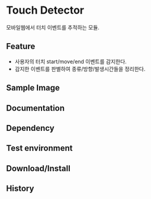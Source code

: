 Touch Detector
===============
모바일웹에서 터치 이벤트를 추적하는 모듈.

## Feature
* 사용자의 터치 start/move/end 이벤트를 감지한다.
* 감지한 이벤트를 판별하여 종류/방향/발생시간들을 정리한다.


## Sample Image


## Documentation


## Dependency

## Test environment

## Download/Install


## History

